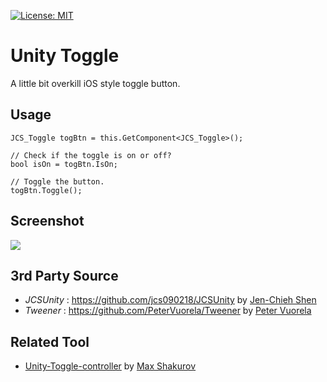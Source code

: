 [![License: MIT](https://img.shields.io/badge/License-MIT-yellow.svg)](https://opensource.org/licenses/MIT)


# Unity Toggle #

A little bit overkill iOS style toggle button. 

## Usage ##
```
JCS_Toggle togBtn = this.GetComponent<JCS_Toggle>();

// Check if the toggle is on or off?
bool isOn = togBtn.IsOn;

// Toggle the button.
togBtn.Toggle();
```

## Screenshot ##
<img src="./screenshot/toggle_demo.gif"/>

## 3rd Party Source ##
* *JCSUnity* : https://github.com/jcs090218/JCSUnity by <a href="https://github.com/jcs090218">Jen-Chieh Shen</a>
* *Tweener* : https://github.com/PeterVuorela/Tweener by <a href="https://github.com/PeterVuorela">Peter Vuorela</a>

## Related Tool ##
* <a href="https://github.com/Kalxoznik/Unity-Toggle-controller">Unity-Toggle-controller</a> by <a href="https://github.com/Kalxoznik">Max Shakurov</a>

